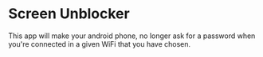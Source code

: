 Screen Unblocker
===========

This app will make your android phone, no longer ask for a password when you're connected in a given WiFi that you have chosen.